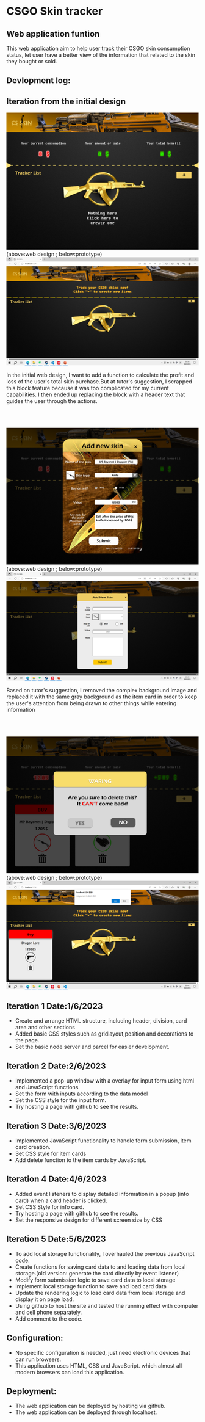 # CSGO Skin tracker

 ## Web application funtion
 This web application aim to help user track their CSGO skin consumption status, let user have a better view of the information that related to the skin they bought or sold.
 
 ## Devlopment log:

 ## Iteration from the initial design

 ![Web design](deisgn.png)
 (above:web design ; below:prototype)
 ![Prototype](prototype.png)

 In the initial web design, I want to add a function to calculate the profit and loss of the user's total skin purchase.But at tutor's suggestion, I scrapped this block feature because it was too complicated for my current capabilities. I then ended up replacing the block with a header text that guides the user through the actions.
 
 <br><br>

 ![Web design](designform.png)
 (above:web design ; below:prototype)
 ![Prototype](form.png)

 Based on tutor's suggestion, I removed the complex background image and replaced it with the same gray background as the item card in order to keep the user's attention from being drawn to other things while entering information

 <br><br>

 ![Web design](designdel.png)
 (above:web design ; below:prototype)
 ![Prototype](delete.png)
 

 ## Iteration 1 Date:1/6/2023

- Create and arrange HTML structure, including header, division, card area and other sections
- Added basic CSS styles such as gridlayout,position and decorations to the page.
- Set the basic node server and parcel for easier development.

## Iteration 2 Date:2/6/2023
- Implemented a pop-up window with a overlay for input form using html and JavaScript functions.
- Set the form with inputs according to the data model
- Set the CSS style for the input form.
- Try hosting a page with github to see the results.

## Iteration 3 Date:3/6/2023
- Implemented JavaScript functionality to handle form submission, item card creation.
- Set CSS style for item cards
- Add delete function to the item cards by JavaScript.

## Iteration 4 Date:4/6/2023
- Added event listeners to display detailed information in a popup (info card) when a card header is clicked.
- Set CSS Style for info card.
- Try hosting a page with github to see the results.
- Set the responsive design for different screen size by CSS

## Iteration 5 Date:5/6/2023
- To add local storage functionality, I overhauled the previous JavaScript code. 
- Create functions for saving card data to and loading data from local storage.(old version: generate the card directly by event listener)
- Modify form submission logic to save card data to local storage
- Implement local storage function to save and load card data
- Update the rendering logic to load card data from local storage and display it on page load.
- Using github to host the site and tested the running effect with computer and cell phone separately.
- Add comment to the code.

## Configuration:

- No specific configuration is needed, just need electronic devices that can run browsers. 
- This application uses HTML, CSS and JavaScript. which almost all modern browsers can load this application.

## Deployment:
- The web application can be deployed by hosting via github.
- The web application can be deployed through localhost.